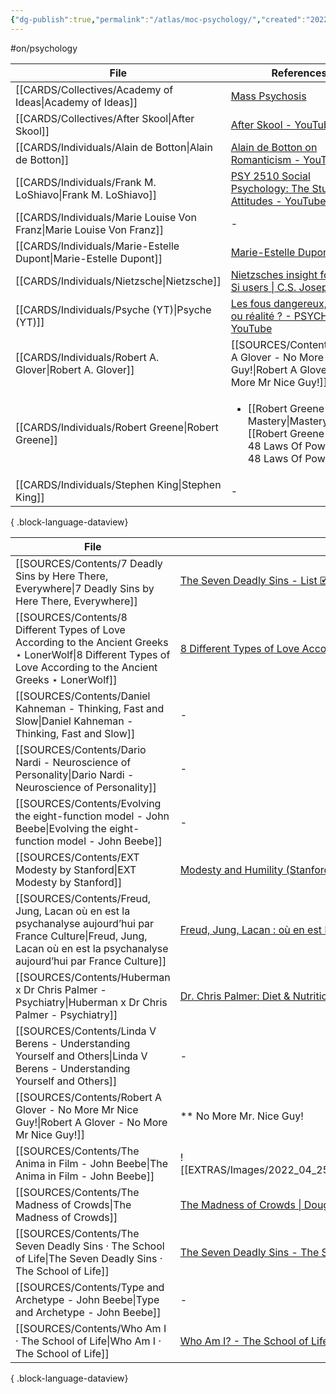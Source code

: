 ```yaml
---
{"dg-publish":true,"permalink":"/atlas/moc-psychology/","created":"2022-12-27T18:31:49.166+01:00","updated":"2023-04-28T19:00:59.557+02:00"}
---
```


#on/psychology

| File                                                                    | References                                                                                                                                          |
| ----------------------------------------------------------------------- | --------------------------------------------------------------------------------------------------------------------------------------------------- |
| [[CARDS/Collectives/Academy of Ideas\|Academy of Ideas]]             | [Mass Psychosis](https://www.youtube.com/watch?v=fdzW-S8MwbI)                                                                                       |
| [[CARDS/Collectives/After Skool\|After Skool]]                       | [After Skool - YouTube](https://www.youtube.com/@AfterSkool)                                                                                        |
| [[CARDS/Individuals/Alain de Botton\|Alain de Botton]]               | [Alain de Botton on Romanticism - YouTube](https://youtu.be/sPOuIyEJnbE)                                                                            |
| [[CARDS/Individuals/Frank M. LoShiavo\|Frank M. LoShiavo]]           | [PSY 2510 Social Psychology: The Study of Attitudes - YouTube](https://www.youtube.com/watch?v=4i46o7xLNiY&list=PLApmiahrmPkv36dvFkRkDGcWD7gYjTttr) |
| [[CARDS/Individuals/Marie Louise Von Franz\|Marie Louise Von Franz]] | \-                                                                                                                                                  |
| [[CARDS/Individuals/Marie-Estelle Dupont\|Marie-Estelle Dupont]]     | [Marie-Estelle Dupont](https://www.marieestelledupont.com/les-articles/au-commencement-etait-le-pere)                                               |
| [[CARDS/Individuals/Nietzsche\|Nietzsche]]                           | [Nietzsches insight for Ni and Si users \| C.S. Joseph](https://csjoseph.life/nietzsches-insight-for-ni-and-si-users/)                              |
| [[CARDS/Individuals/Psyche (YT)\|Psyche (YT)]]                       | [Les fous dangereux, mythe ou réalité ? - PSYCHE #4 - YouTube](https://youtu.be/76NGwkOmdbE)                                                        |
| [[CARDS/Individuals/Robert A. Glover\|Robert A. Glover]]             | [[SOURCES/Contents/Robert A Glover - No More Mr Nice Guy!\|Robert A Glover - No More Mr Nice Guy!]]                                              |
| [[CARDS/Individuals/Robert Greene\|Robert Greene]]                   | <ul><li>[[Robert Greene - Mastery\\|Mastery]], [[Robert Greene - The 48 Laws Of Power\\|The 48 Laws Of Power]]</li></ul>                            |
| [[CARDS/Individuals/Stephen King\|Stephen King]]                     | \-                                                                                                                                                  |

{ .block-language-dataview}

| File                                                                                                                                                                             | References                                                                                                                                  |
| -------------------------------------------------------------------------------------------------------------------------------------------------------------------------------- | ------------------------------------------------------------------------------------------------------------------------------------------- |
| [[SOURCES/Contents/7 Deadly Sins by Here There, Everywhere\|7 Deadly Sins by Here There, Everywhere]]                                                                         | [The Seven Deadly Sins - List 🗹](https://www.htae.net/checklist/the-seven-deadly-sins/697/)                                                |
| [[SOURCES/Contents/8 Different Types of Love According to the Ancient Greeks ⋆ LonerWolf\|8 Different Types of Love According to the Ancient Greeks ⋆ LonerWolf]]             | [8 Different Types of Love According to the Ancient Greeks ⋆ LonerWolfsubscribesearch icon](https://lonerwolf.com/different-types-of-love/) |
| [[SOURCES/Contents/Daniel Kahneman - Thinking, Fast and Slow\|Daniel Kahneman - Thinking, Fast and Slow]]                                                                     | \-                                                                                                                                          |
| [[SOURCES/Contents/Dario Nardi - Neuroscience of Personality\|Dario Nardi - Neuroscience of Personality]]                                                                     | \-                                                                                                                                          |
| [[SOURCES/Contents/Evolving the eight-function model - John Beebe\|Evolving the eight-function model - John Beebe]]                                                           | \-                                                                                                                                          |
| [[SOURCES/Contents/EXT Modesty by Stanford\|EXT Modesty by Stanford]]                                                                                                         | [Modesty and Humility (Stanford Encyclopedia of Philosophy)](https://plato.stanford.edu/entries/modesty-humility/)                          |
| [[SOURCES/Contents/Freud, Jung, Lacan où en est la psychanalyse aujourd’hui par France Culture\|Freud, Jung, Lacan où en est la psychanalyse aujourd’hui par France Culture]] | [Freud, Jung, Lacan : où en est la psychanalyse aujourd’hui - YouTube](https://youtu.be/bW_SOQ4mbh0)                                        |
| [[SOURCES/Contents/Huberman x Dr Chris Palmer - Psychiatry\|Huberman x Dr Chris Palmer - Psychiatry]]                                                                         | [Dr. Chris Palmer: Diet & Nutrition for Mental Health \| Huberman Lab Podcast #99 - YouTube](https://www.youtube.com/watch?v=xjEFo3a1AnI)   |
| [[SOURCES/Contents/Linda V Berens - Understanding Yourself and Others\|Linda V Berens - Understanding Yourself and Others]]                                                   | \-                                                                                                                                          |
| [[SOURCES/Contents/Robert A Glover - No More Mr Nice Guy!\|Robert A Glover - No More Mr Nice Guy!]]                                                                           | ** No More Mr. Nice Guy!                                                                                                                    |
| [[SOURCES/Contents/The Anima in Film - John Beebe\|The Anima in Film - John Beebe]]                                                                                           | ![[EXTRAS/Images/2022_04_25_Beebe_TheAnimaInFilm.pdf\|2022_04_25_Beebe_TheAnimaInFilm.pdf]]                                                 |
| [[SOURCES/Contents/The Madness of Crowds\|The Madness of Crowds]]                                                                                                             | [The Madness of Crowds \| Douglas Murray - YouTube](https://www.youtube.com/watch?v=qYaYk09kEDs)                                            |
| [[SOURCES/Contents/The Seven Deadly Sins · The School of Life\|The Seven Deadly Sins · The School of Life]]                                                                   | [The Seven Deadly Sins - The School of Life](https://youtu.be/tMjF_100onI)                                                                  |
| [[SOURCES/Contents/Type and Archetype - John Beebe\|Type and Archetype - John Beebe]]                                                                                         | \-                                                                                                                                          |
| [[SOURCES/Contents/Who Am I · The School of Life\|Who Am I · The School of Life]]                                                                                             | [Who Am I? - The School of Life](https://youtu.be/oocunV4JX4w)                                                                              |

{ .block-language-dataview}
